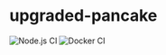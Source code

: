 # upgraded-pancake
![Node.js CI](https://github.com/demo-bd/upgraded-pancake/workflows/Node.js%20CI/badge.svg)
![Docker CI](https://github.com/demo-bd/upgraded-pancake/workflows/Docker%20CI/badge.svg?branch=master)
